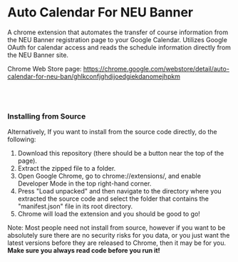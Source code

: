 # Auto Calendar For NEU Banner
A chrome extension that automates the transfer of course information from the NEU Banner registration page to your Google Calendar. Utilizes Google OAuth for calendar access and reads the schedule information directly from the NEU Banner site.

Chrome Web Store page: https://chrome.google.com/webstore/detail/auto-calendar-for-neu-ban/ghlkconfjghdijoedgiekdanomejhpkm

<br />
<br />

### Installing from Source

Alternatively, If you want to install from the source code directly, do the following:
1) Download this repository (there should be a button near the top of the page).
2) Extract the zipped file to a folder.
3) Open Google Chrome, go to chrome://extensions/, and enable Developer Mode in the top right-hand corner.
4) Press "Load unpacked" and then navigate to the directory where you extracted the source code and select the folder that contains the "manifest.json" file in its root directory.
5) Chrome will load the extension and you should be good to go!

Note: Most people need not install from source, however if you want to be absolutely sure there are no security risks for you data, or you just want the latest versions before they are released to Chrome, then it may be for you. **Make sure you always read code before you run it!** 

